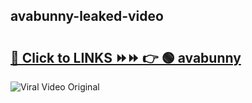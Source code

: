 
 ## avabunny-leaked-video 

# <h2><a href="https://clipsfans.com/avabunny&ref=git">🔗 Click to LINKS ⏩⏩ 👉 🟢 avabunny </a></h2>

<a href="https://clipsfans.com/avabunny&ref=git" rel="nofollow" data-target="animated-image.originalLink"><img src="https://i.ibb.co.com/xMMVF88/686577567.gif" alt="Viral Video Original" style="max-width: 100%; display: inline-block;" data-target="animated-image.originalImage"></a>
